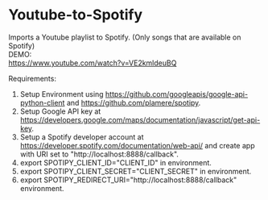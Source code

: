 # Youtube-to-Spotify
Imports a Youtube playlist to Spotify. (Only songs that are available on Spotify) <br />
DEMO: <br />
https://www.youtube.com/watch?v=VE2kmldeuBQ <br />

Requirements:  
1. Setup Environment using https://github.com/googleapis/google-api-python-client and https://github.com/plamere/spotipy. 
2. Setup Google API key at https://developers.google.com/maps/documentation/javascript/get-api-key.  
3. Setup a Spotify developer account at https://developer.spotify.com/documentation/web-api/ and create app with URI set to "http://localhost:8888/callback". 
4. export SPOTIPY_CLIENT_ID="CLIENT_ID" in environment. 
5. export SPOTIPY_CLIENT_SECRET="CLIENT_SECRET" in environment. 
6. export SPOTIPY_REDIRECT_URI="http://localhost:8888/callback" environment. 
